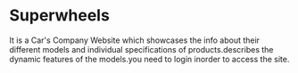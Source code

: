 # Superwheels
It is a Car's Company Website which showcases the info about their different models and individual specifications of products.describes the dynamic features of the models.you need to login inorder to access the site.
